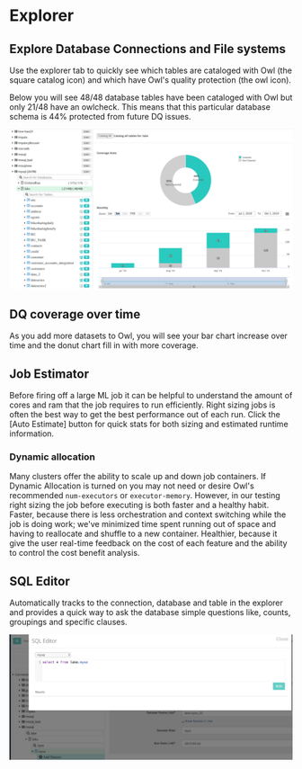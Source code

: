 # Explorer

## Explore Database Connections and File systems

Use the explorer tab to quickly see which tables are cataloged with Owl (the square catalog icon) and which have Owl's quality protection (the owl icon).

Below you will see 48/48 database tables have been cataloged with Owl but only 21/48 have an owlcheck. This means that this particular database schema is 44% protected from future DQ issues.

![](<../.gitbook/assets/owl-explorer (1).png>)

## DQ coverage over time

As you add more datasets to Owl, you will see your bar chart increase over time and the donut chart fill in with more coverage.

## Job Estimator

Before firing off a large ML job it can be helpful to understand the amount of cores and ram that the job requires to run efficiently. Right sizing jobs is often the best way to get the best performance out of each run. Click the \[Auto Estimate] button for quick stats for both sizing and estimated runtime information.

### Dynamic allocation

Many clusters offer the ability to scale up and down job containers. If Dynamic Allocation is turned on you may not need or desire Owl's recommended `num-executors` or `executor-memory`. However, in our testing right sizing the job before executing is both faster and a healthy habit. Faster, because there is less orchestration and context switching while the job is doing work; we've minimized time spent running out of space and having to reallocate and shuffle to a new container. Healthier, because it give the user real-time feedback on the cost of each feature and the ability to control the cost benefit analysis.

## SQL Editor

Automatically tracks to the connection, database and table in the explorer and provides a quick way to ask the database simple questions like, counts, groupings and specific clauses.

![](../.gitbook/assets/owl-sql-editor.png)
